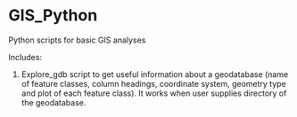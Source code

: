 # GIS_Python
Python scripts for basic GIS analyses

Includes:

1. Explore_gdb script to get useful information about a geodatabase (name of feature classes, column headings, coordinate system, geometry type and plot of each feature class). It works when user supplies directory of the geodatabase.
